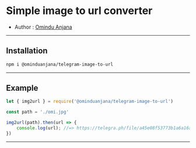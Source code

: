 # Simple image to url converter

- Author : [Omindu Anjana](https://github.com/omigetapi/)

***

## Installation 
```sh
npm i @ominduanjana/telegram-image-to-url
```

***

## Example
```ts
let { img2url } = require('@ominduanjana/telegram-image-to-url')

const path = './omi.jpg'

img2url(path).then(url => {
    console.log(url); //=> https://telegra.ph/file/a45e08f53773b1a6a16af.jpg
})
```
***
